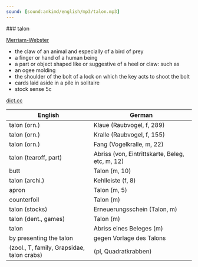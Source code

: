 ```yaml
---
sound: [sound:ankimd/english/mp3/talon.mp3]
---
```


\### talon

[Merriam-Webster](https://www.merriam-webster.com/dictionary/talon)

- the claw of an animal and especially of a bird of prey
- a finger or hand of a human being
- a part or object shaped like or suggestive of a heel or claw: such as
- an ogee molding
- the shoulder of the bolt of a lock on which the key acts to shoot the bolt
- cards laid aside in a pile in solitaire
- stock sense 5c

[dict.cc](https://www.dict.cc/talon)

| English        | German       |
| -------------- | ------------ |
| talon (orn.) | Klaue (Raubvogel, f, 289) |
| talon (orn.) | Kralle (Raubvogel, f, 155) |
| talon (orn.) | Fang (Vogelkralle, m, 22) |
| talon (tearoff, part) | Abriss (von, Eintrittskarte, Beleg, etc, m, 12) |
| butt | Talon (m, 10) |
| talon (archi.) | Kehlleiste (f, 8) |
| apron | Talon (m, 5) |
| counterfoil | Talon (m) |
| talon (stocks) | Erneuerungsschein (Talon, m) |
| talon (dent., games) | Talon (m) |
| talon | Abriss eines Beleges (m) |
| by presenting the talon | gegen Vorlage des Talons |
|  (zool., T, family, Grapsidae, talon crabs) |  (pl, Quadratkrabben) |
